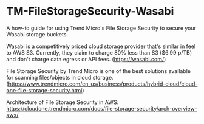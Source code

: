 # TM-FileStorageSecurity-Wasabi
A how-to guide for using Trend Micro's File Storage Security to secure your Wasabi storage buckets.

Wasabi is a competitively priced cloud storage provider that's similar in feel to AWS S3. Currently, they claim to charge 80% less than S3 ($6.99 p/TB) and don't charge data egress or API fees. (https://wasabi.com/)

File Storage Security by Trend Micro is one of the best solutions available for scanning files/objects in cloud storage. (https://www.trendmicro.com/en_us/business/products/hybrid-cloud/cloud-one-file-storage-security.html)

Architecture of File Storage Security in AWS: https://cloudone.trendmicro.com/docs/file-storage-security/arch-overview-aws/
